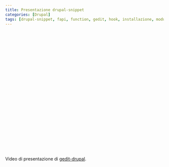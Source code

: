 ```yaml
---
title: Presentazione drupal-snippet
categories: [Drupal]
tags: [drupal-snippet, fapi, function, gedit, hook, installazione, moduli, snippet]
---
```

<object width="400" height="321"><param name="allowfullscreen" value="true" /><param name="allowscriptaccess" value="always" /><param name="movie" value="http://vimeo.com/moogaloop.swf?clip_id=3350617&amp;server=vimeo.com&amp;show_title=1&amp;show_byline=1&amp;show_portrait=0&amp;color=e0000b&amp;fullscreen=1" /><embed src="http://vimeo.com/moogaloop.swf?clip_id=3350617&amp;server=vimeo.com&amp;show_title=1&amp;show_byline=1&amp;show_portrait=0&amp;color=e0000b&amp;fullscreen=1" type="application/x-shockwave-flash" allowfullscreen="true" allowscriptaccess="always" width="480" height="385"></embed></object>
<!--break-->
<p>Video di presentazione di <a href="http://github.com/mavimo/gedit-drupal/">gedit-drupal</a>.</p>